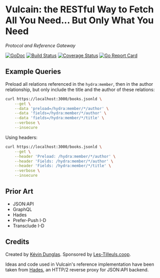 # Vulcain: the RESTful Way to Fetch All You Need... But Only What You Need
*Protocol and Reference Gateway*

[![GoDoc](https://godoc.org/github.com/dunglas/vulcain?status.svg)](https://godoc.org/github.com/dunglas/vulcain/hub)
[![Build Status](https://travis-ci.com/dunglas/vulcain.svg?branch=master)](https://travis-ci.com/dunglas/vulcain)
[![Coverage Status](https://coveralls.io/repos/github/dunglas/vulcain/badge.svg?branch=master)](https://coveralls.io/github/dunglas/vulcain?branch=master)
[![Go Report Card](https://goreportcard.com/badge/github.com/dunglas/vulcain)](https://goreportcard.com/report/github.com/dunglas/vulcain)

## Example Queries

Preload all relations referenced in the `hydra:member`, then in the author relationship, but only include the title and the author of these relations:

```bash
curl https://localhost:3000/books.jsonld \
    --get \
    --data 'preload=/hydra:member/*/author' \
    --data 'fields=/hydra:member/*/author' \
    --data 'fields=/hydra:member/*/title' \
    --verbose \
    --insecure 
```

Using headers:

```bash
curl https://localhost:3000/books.jsonld \
    --get \
    --header 'Preload: /hydra:member/*/author' \
    --header 'Fields: /hydra:member/*/author' \
    --header 'Fields: /hydra:member/*/title' \
    --verbose \
    --insecure 
```

## Prior Art

* JSON:API
* GraphQL
* Hades
* Prefer-Push I-D
* Transclude I-D

## Credits

Created by [Kévin Dunglas](https://dunglas.fr). Sponsored by [Les-Tilleuls.coop](https://les-tilleuls.coop).

Ideas and code used in Vulcain's reference implementation have been taken from [Hades](https://github.com/gabesullice/hades), an HTTP/2 reverse proxy for JSON:API backend.
